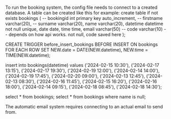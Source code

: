 To run the booking system, the config file needs to connect to a created database.
A table can be created like this for example:
create table if not exists bookings (
    -- bookingid int primary key auto_increment,
    -- firstname varchar(20),
    -- surname varchar(20),
    name varchar(20),
    datetime datetime not null unique,
    date date,
    time time,
    email varchar(50)
    -- code varchar(10) -- depends on how api works. not null, code saved here
);

CREATE TRIGGER before_insert_bookings
BEFORE INSERT ON bookings
FOR EACH ROW
SET NEW.date = DATE(NEW.datetime),
    NEW.time = TIME(NEW.datetime);


insert into bookings(datetime) values
('2024-02-15 10:30'),
('2024-02-17 13:15'),
('2024-02-17 19:30'),
('2024-02-19 12:00'),
('2024-02-14 14:00'),
('2024-02-19 17:45'),
('2024-02-20 09:00'),
('2024-02-13 12:45'),
('2024-02-13 08:30'),
('2024-02-16 11:45'),
('2024-02-15 16:20'),
('2024-02-16 18:00'),
('2024-02-14 09:15'),
('2024-02-18 08:45'),
('2024-02-18 14:30');

select * from bookings;
select * from bookings where name is null;

The automatic email system requires connecting to an actual email to send from.
